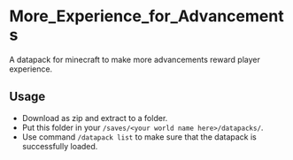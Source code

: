 # More_Experience_for_Advancements
A datapack for minecraft to make more advancements reward player experience.
## Usage
+ Download as zip and extract to a folder.
+ Put this folder in your `/saves/<your world name here>/datapacks/`.
+ Use command `/datapack list` to make sure that the datapack is successfully loaded.
